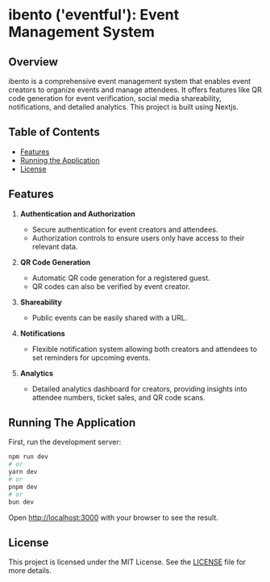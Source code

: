 # ibento ('eventful'): Event Management System

## Overview

ibento is a comprehensive event management system that enables event creators to organize events and manage attendees. It offers features like QR code generation for event verification, social media shareability, notifications, and detailed analytics. This project is built using Nextjs.

## Table of Contents

- [Features](#features)
- [Running the Application](#running-the-application)
- [License](#license)

## Features

1. **Authentication and Authorization**

   - Secure authentication for event creators and attendees.
   - Authorization controls to ensure users only have access to their relevant data.

2. **QR Code Generation**

   - Automatic QR code generation for a registered guest.
   - QR codes can also be verified by event creator.

3. **Shareability**

   - Public events can be easily shared with a URL.

4. **Notifications**

   - Flexible notification system allowing both creators and attendees to set reminders for upcoming events.

5. **Analytics**
   - Detailed analytics dashboard for creators, providing insights into attendee numbers, ticket sales, and QR code scans.

## Running The Application

First, run the development server:

```bash
npm run dev
# or
yarn dev
# or
pnpm dev
# or
bun dev
```

Open [http://localhost:3000](http://localhost:3000) with your browser to see the result.

## License

This project is licensed under the MIT License. See the [LICENSE](LICENSE) file for more details.
